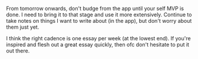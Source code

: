 From tomorrow onwards, don't budge from the app until your self MVP is done. I need to bring it to that stage and use it more extensively. Continue to take notes on things I want to write about (in the app), but don't worry about them just yet.

I think the right cadence is one essay per week (at the lowest end). If you're inspired and flesh out a great essay quickly, then ofc don't hesitate to put it out there.